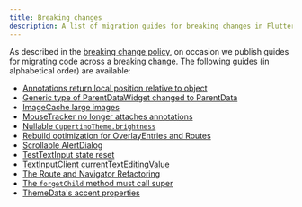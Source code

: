 ```yaml
---
title: Breaking changes
description: A list of migration guides for breaking changes in Flutter.
---
```


As described in the [breaking change policy][],
on occasion we publish guides for migrating code
across a breaking change.
The following guides (in alphabetical order) are
available:

* [Annotations return local position relative to object][]
* [Generic type of ParentDataWidget changed to ParentData][]
* [ImageCache large images][]
* [MouseTracker no longer attaches annotations][]
* [Nullable `CupertinoTheme.brightness`][]
* [Rebuild optimization for OverlayEntries and Routes][]
* [Scrollable AlertDialog][]
* [TestTextInput state reset][]
* [TextInputClient currentTextEditingValue][]
* [The Route and Navigator Refactoring][]
* [The `forgetChild` method must call super][]
* [ThemeData's accent properties][]

[breaking change policy]: /docs/resources/compatibility
[Annotations return local position relative to object]: /docs/release/breaking-changes/annotations-return-local-position-relative-to-object
[Generic type of ParentDataWidget changed to ParentData]: /docs/release/breaking-changes/parent-data-widget-generic-type
[ImageCache large images]: /docs/release/breaking-changes/imagecache-large-images
[ImageCache and ImageProvider changes]: /docs/release/breaking-changes/image-cache-and-provider
[MouseTracker no longer attaches annotations]: /docs/release/breaking-changes/mouse-tracker-no-longer-attaches-annotations
[Nullable `CupertinoTheme.brightness`]: /docs/release/breaking-changes/nullable-cupertinothemedata-brightness
[Rebuild optimization for OverlayEntries and Routes]: /docs/release/breaking-changes/overlay-entry-rebuilds
[Scrollable AlertDialog]: /docs/release/breaking-changes/scrollable-alert-dialog
[TestTextInput state reset]: /docs/release/breaking-changes/test-text-input
[TextInputClient currentTextEditingValue]: /docs/release/breaking-changes/text-input-client-current-value
[The Route and Navigator Refactoring]: /docs/release/breaking-changes/route-navigator-refactoring
[The `forgetChild` method must call super]: /docs/release/breaking-changes/forgetchild-call-super
[ThemeData's accent properties]: /docs/release/breaking-changes/theme-data-accent-properties
